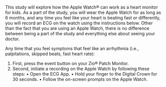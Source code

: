 This study will explore how the Apple Watch® can work as a heart monitor for kids. As a part of the study, you will wear the Apple Watch for as long as 6 months, and any time you feel like your heart is beating fast or differently, you will record an ECG on the watch using the instructions below. Other than the fact that you are using an Apple Watch, there is no difference between being a part of the study and everything else about seeing your doctor.

Any time that you feel symptoms that feel like an arrhythmia (i.e., palpitations, skipped beats, fast heart rate):

1. First, press the event button on your Zio® Patch Monitor.
2. Second, initiate a recording on the Apple Watch by following these steps:
    • Open the ECG App.
    • Hold your finger to the Digital Crown for 30 seconds.
    • Follow the on-screen prompts on the Apple Watch.
